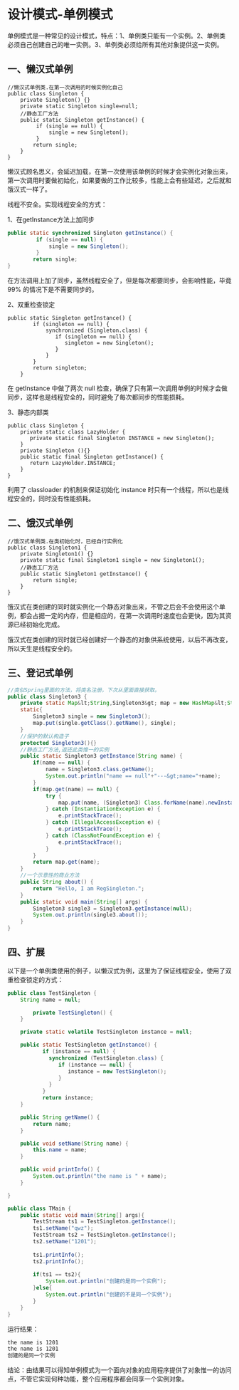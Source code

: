 # 设计模式-单例模式

单例模式是一种常见的设计模式，特点：1、单例类只能有一个实例。2、单例类必须自己创建自己的唯一实例。3、单例类必须给所有其他对象提供这一实例。

##  一、懒汉式单例

```
//懒汉式单例类.在第一次调用的时候实例化自己 
public class Singleton {
    private Singleton() {}
    private static Singleton single=null;
    //静态工厂方法 
    public static Singleton getInstance() {
         if (single == null) {  
             single = new Singleton();
         }  
        return single;
    }
}
```

懒汉式顾名思义，会延迟加载，在第一次使用该单例的时候才会实例化对象出来，第一次调用时要做初始化，如果要做的工作比较多，性能上会有些延迟，之后就和饿汉式一样了。

线程不安全。实现线程安全的方式：

1、在getInstance方法上加同步

```java
public static synchronized Singleton getInstance() {
         if (single == null) {  
             single = new Singleton();
         }  
        return single;
}
```

在方法调用上加了同步，虽然线程安全了，但是每次都要同步，会影响性能，毕竟 99% 的情况下是不需要同步的。

2、双重检查锁定

```
public static Singleton getInstance() {
        if (singleton == null) {  
            synchronized (Singleton.class) {  
               if (singleton == null) {  
                  singleton = new Singleton(); 
               }  
            }  
        }  
        return singleton; 
    }
```

在 getInstance 中做了两次 null 检查，确保了只有第一次调用单例的时候才会做同步，这样也是线程安全的，同时避免了每次都同步的性能损耗。

3、静态内部类

```
public class Singleton {  
    private static class LazyHolder {  
       private static final Singleton INSTANCE = new Singleton();  
    }  
    private Singleton (){}  
    public static final Singleton getInstance() {  
       return LazyHolder.INSTANCE;  
    }  
}  
```

利用了 classloader 的机制来保证初始化 instance 时只有一个线程，所以也是线程安全的，同时没有性能损耗。

## 二、饿汉式单例

```
//饿汉式单例类.在类初始化时，已经自行实例化 
public class Singleton1 {
    private Singleton1() {}
    private static final Singleton1 single = new Singleton1();
    //静态工厂方法 
    public static Singleton1 getInstance() {
        return single;
    }
}
```

饿汉式在类创建的同时就实例化一个静态对象出来，不管之后会不会使用这个单例，都会占据一定的内存，但是相应的，在第一次调用时速度也会更快，因为其资源已经初始化完成。

饿汉式在类创建的同时就已经创建好一个静态的对象供系统使用，以后不再改变，所以天生是线程安全的。

## 三、登记式单例

```java
//类似Spring里面的方法，将类名注册，下次从里面直接获取。
public class Singleton3 {
    private static Map&lt;String,Singleton3&gt; map = new HashMap&lt;String,Singleton3&gt;();
    static{
        Singleton3 single = new Singleton3();
        map.put(single.getClass().getName(), single);
    }
    //保护的默认构造子
    protected Singleton3(){}
    //静态工厂方法,返还此类惟一的实例
    public static Singleton3 getInstance(String name) {
        if(name == null) {
            name = Singleton3.class.getName();
            System.out.println("name == null"+"---&gt;name="+name);
        }
        if(map.get(name) == null) {
            try {
                map.put(name, (Singleton3) Class.forName(name).newInstance());
            } catch (InstantiationException e) {
                e.printStackTrace();
            } catch (IllegalAccessException e) {
                e.printStackTrace();
            } catch (ClassNotFoundException e) {
                e.printStackTrace();
            }
        }
        return map.get(name);
    }
    //一个示意性的商业方法
    public String about() {    
        return "Hello, I am RegSingleton.";    
    }    
    public static void main(String[] args) {
        Singleton3 single3 = Singleton3.getInstance(null);
        System.out.println(single3.about());
    }
}
```

## 四、扩展

以下是一个单例类使用的例子，以懒汉式为例，这里为了保证线程安全，使用了双重检查锁定的方式：

```java
public class TestSingleton {
	String name = null;

        private TestSingleton() {
	}

	private static volatile TestSingleton instance = null;

	public static TestSingleton getInstance() {
           if (instance == null) {  
             synchronized (TestSingleton.class) {  
                if (instance == null) {  
                   instance = new TestSingleton(); 
                }  
             }  
           } 
           return instance;
	}

	public String getName() {
		return name;
	}

	public void setName(String name) {
		this.name = name;
	}

	public void printInfo() {
		System.out.println("the name is " + name);
	}

}
```

```java
public class TMain {
	public static void main(String[] args){
		TestStream ts1 = TestSingleton.getInstance();
		ts1.setName("qwz");
		TestStream ts2 = TestSingleton.getInstance();
		ts2.setName("1201");
		
		ts1.printInfo();
		ts2.printInfo();
		
		if(ts1 == ts2){
			System.out.println("创建的是同一个实例");
		}else{
			System.out.println("创建的不是同一个实例");
		}
	}
}

```

运行结果：

```txt
the name is 1201
the name is 1201
创建的是同一个实例
```

结论：由结果可以得知单例模式为一个面向对象的应用程序提供了对象惟一的访问点，不管它实现何种功能，整个应用程序都会同享一个实例对象。
